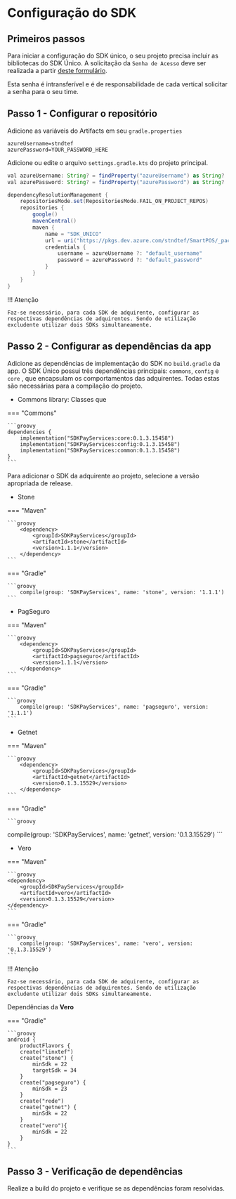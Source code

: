 # Configuração do SDK

## Primeiros passos

Para iniciar a configuração do SDK único, o seu projeto precisa incluir as bibliotecas do SDK Único.
A solicitação da `Senha de Acesso` deve ser realizada a partir [deste formulário](https://forms.office.com/r/ThvGGXDuq4).

Esta senha é intransferível e é de responsabilidade de cada vertical solicitar a senha para o seu time.


## Passo 1 - Configurar o repositório

Adicione as variáveis do Artifacts em seu `gradle.properties`

```
azureUsername=stndtef
azurePassword=YOUR_PASSWORD_HERE
```

Adicione ou edite o arquivo `settings.gradle.kts` do projeto principal.

```groovy
val azureUsername: String? = findProperty("azureUsername") as String?
val azurePassword: String? = findProperty("azurePassword") as String?

dependencyResolutionManagement {
    repositoriesMode.set(RepositoriesMode.FAIL_ON_PROJECT_REPOS)
    repositories {
        google()
        mavenCentral()
        maven {
            name = "SDK_UNICO"
            url = uri("https://pkgs.dev.azure.com/stndtef/SmartPOS/_packaging/SDK_UNICO/maven/v1")
            credentials {
                username = azureUsername ?: "default_username"
                password = azurePassword ?: "default_password"
            }
        }
    }
}
```

!!! Atenção 

    Faz-se necessário, para cada SDK de adquirente, configurar as respectivas dependências de adquirentes. Sendo de utilização excludente utilizar dois SDKs simultaneamente.

## Passo 2 - Configurar as dependências da app

Adicione as dependências de implementação do SDK no `build.gradle` da app.
O SDK Único possui três dependências principais: `commons`, `config` e `core` , que encapsulam os comportamentos das adquirentes.
Todas estas são necessárias para a compilação do projeto.

- Commons library: Classes que 

=== "Commons"

    ```groovy
    dependencies {
        implementation("SDKPayServices:core:0.1.3.15458")
        implementation("SDKPayServices:config:0.1.3.15458")
        implementation("SDKPayServices:common:0.1.3.15458")
    }
    ```

Para adicionar o SDK da adquirente ao projeto, selecione a versão apropriada de release.


- Stone

=== "Maven"

    ```groovy
        <dependency>
            <groupId>SDKPayServices</groupId>
            <artifactId>stone</artifactId>
            <version>1.1.1</version>
        </dependency>
    ```
=== "Gradle"

    ```groovy
        compile(group: 'SDKPayServices', name: 'stone', version: '1.1.1')
    ```

- PagSeguro

=== "Maven"

    ```groovy
        <dependency>
            <groupId>SDKPayServices</groupId>
            <artifactId>pagseguro</artifactId>
            <version>1.1.1</version>
        </dependency>
    ```
=== "Gradle"

    ```groovy
        compile(group: 'SDKPayServices', name: 'pagseguro', version: '1.1.1')
    ```

- Getnet

=== "Maven"

    ```groovy
        <dependency>
            <groupId>SDKPayServices</groupId>
            <artifactId>getnet</artifactId>
            <version>0.1.3.15529</version>
        </dependency>
    ```
=== "Gradle"

    ```groovy
   compile(group: 'SDKPayServices', name: 'getnet', version: '0.1.3.15529')
    ```
- Vero

=== "Maven"

    ```groovy
    <dependency>
        <groupId>SDKPayServices</groupId>
        <artifactId>vero</artifactId>
        <version>0.1.3.15529</version>
    </dependency>
    ```
=== "Gradle"

    ```groovy
        compile(group: 'SDKPayServices', name: 'vero', version: '0.1.3.15529')
    ```

!!! Atenção 

    Faz-se necessário, para cada SDK de adquirente, configurar as respectivas dependências de adquirentes. Sendo de utilização excludente utilizar dois SDKs simultaneamente.

Dependências da **Vero**

=== "Gradle"

    ```groovy
    android {
        productFlavors {
        create("linxtef")
        create("stone") {
            minSdk = 22
            targetSdk = 34
        }
        create("pagseguro") {
            minSdk = 23
        }
        create("rede")
        create("getnet") {
            minSdk = 22
        }
        create("vero"){
            minSdk = 22
        }
    }
    ```    

## Passo 3 - Verificação de dependências

Realize a build do projeto e verifique se as dependências foram resolvidas.

